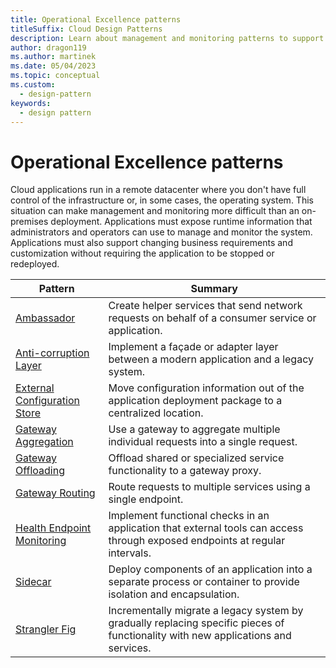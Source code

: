 ```yaml
---
title: Operational Excellence patterns
titleSuffix: Cloud Design Patterns
description: Learn about management and monitoring patterns to support cloud applications that contain unique challenges because the applications run in a remote datacenter.
author: dragon119
ms.author: martinek
ms.date: 05/04/2023
ms.topic: conceptual
ms.custom:
  - design-pattern
keywords:
  - design pattern
---
```


# Operational Excellence patterns

Cloud applications run in a remote datacenter where you don't have full control of the infrastructure or, in some cases, the operating system. This situation can make management and monitoring more difficult than an on-premises deployment. Applications must expose runtime information that administrators and operators can use to manage and monitor the system. Applications must also support changing business requirements and customization without requiring the application to be stopped or redeployed.

|                              Pattern                               |                                                              Summary                                                              |
|--------------------------------------------------------------------|-----------------------------------------------------------------------------------------------------------------------------------|
|                   [Ambassador](/azure/architecture/patterns/ambassador)                   |                 Create helper services that send network requests on behalf of a consumer service or application.                 |
|        [Anti-corruption Layer](/azure/architecture/patterns/anti-corruption-layer)        |                       Implement a façade or adapter layer between a modern application and a legacy system.                       |
| [External Configuration Store](/azure/architecture/patterns/external-configuration-store) |                Move configuration information out of the application deployment package to a centralized location.                |
|          [Gateway Aggregation](/azure/architecture/patterns/gateway-aggregation)          |                          Use a gateway to aggregate multiple individual requests into a single request.                           |
|           [Gateway Offloading](/azure/architecture/patterns/gateway-offloading)           |                              Offload shared or specialized service functionality to a gateway proxy.                              |
|              [Gateway Routing](/azure/architecture/patterns/gateway-routing)              |                                   Route requests to multiple services using a single endpoint.                                    |
|   [Health Endpoint Monitoring](/azure/architecture/patterns/health-endpoint-monitoring)   |   Implement functional checks in an application that external tools can access through exposed endpoints at regular intervals.    |
|                      [Sidecar](/azure/architecture/patterns/sidecar)                      |         Deploy components of an application into a separate process or container to provide isolation and encapsulation.          |
|                    [Strangler Fig](/azure/architecture/patterns/strangler-fig)                    | Incrementally migrate a legacy system by gradually replacing specific pieces of functionality with new applications and services. |
